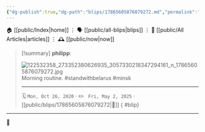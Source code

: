 ```yaml
---
{"dg-publish":true,"dg-path":"blips/17865605876079272.md","permalink":"/blips/17865605876079272/","title":"philipp on instagram @ 2020-10-26"}
---
```



<div class="transclusion internal-embed is-loaded"><div class="markdown-embed">




🏠 [[public/Index\|home]]  ⋮ 🗣️ [[public/all-blips\|blips]] ⋮  📝 [[public/All Articles\|articles]]  ⋮ 🕰️ [[public/now\|now]]


</div></div>


> [!summary] **philipp**:
>
> ![122532358_273352380626935_3057330218347294161_n_17865605876079272.jpg](/img/user/attachments/122532358_273352380626935_3057330218347294161_n_17865605876079272.jpg)
> Morning routine. #standwithbelarus #minsk
> - - -
>
> 🗓️ <code>Mon, Oct 26, 2020</code>  · ✏️ <code> Fri, May 2, 2025</code>  · [[public/blips/17865605876079272\|🔗]]
{ #blip}


- - -

 👾

